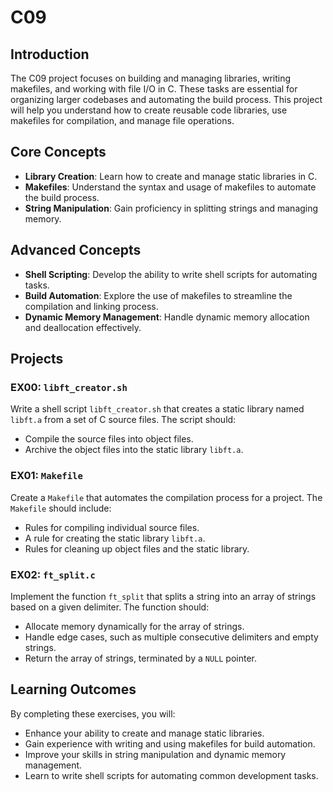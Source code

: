# C09

## Introduction

The C09 project focuses on building and managing libraries, writing makefiles, and working with file I/O in C. These tasks are essential for organizing larger codebases and automating the build process. This project will help you understand how to create reusable code libraries, use makefiles for compilation, and manage file operations.

## Core Concepts

- **Library Creation**: Learn how to create and manage static libraries in C.
- **Makefiles**: Understand the syntax and usage of makefiles to automate the build process.
- **String Manipulation**: Gain proficiency in splitting strings and managing memory.

## Advanced Concepts

- **Shell Scripting**: Develop the ability to write shell scripts for automating tasks.
- **Build Automation**: Explore the use of makefiles to streamline the compilation and linking process.
- **Dynamic Memory Management**: Handle dynamic memory allocation and deallocation effectively.

## Projects

### EX00: `libft_creator.sh`
Write a shell script `libft_creator.sh` that creates a static library named `libft.a` from a set of C source files. The script should:
- Compile the source files into object files.
- Archive the object files into the static library `libft.a`.

### EX01: `Makefile`
Create a `Makefile` that automates the compilation process for a project. The `Makefile` should include:
- Rules for compiling individual source files.
- A rule for creating the static library `libft.a`.
- Rules for cleaning up object files and the static library.

### EX02: `ft_split.c`
Implement the function `ft_split` that splits a string into an array of strings based on a given delimiter. The function should:
- Allocate memory dynamically for the array of strings.
- Handle edge cases, such as multiple consecutive delimiters and empty strings.
- Return the array of strings, terminated by a `NULL` pointer.

## Learning Outcomes

By completing these exercises, you will:
- Enhance your ability to create and manage static libraries.
- Gain experience with writing and using makefiles for build automation.
- Improve your skills in string manipulation and dynamic memory management.
- Learn to write shell scripts for automating common development tasks.
